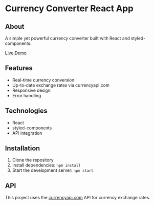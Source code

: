 # Currency Converter React App

## About
A simple yet powerful currency converter built with React and styled-components.

[Live Demo](https://kantor-walut-react)

## Features
- Real-time currency conversion
- Up-to-date exchange rates via currencyapi.com
- Responsive design
- Error handling

## Technologies
- React
- styled-components
- API integration

## Installation
1. Clone the repository
2. Install dependencies: `npm install`
3. Start the development server: `npm start`

## API
This project uses the [currencyapi.com](https://currencyapi.com/) API for currency exchange rates.